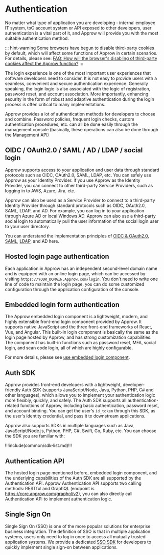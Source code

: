 # Authentication

<LastUpdated/>


No matter what type of application you are developing - internal employee IT system, toC account system or API exposed to other developers, user authentication is a vital part of it, and Approw will provide you with the most suitable authentication method.


::: hint-warning
 Some browsers have begun to disable third-party cookies by default, which will affect some functions of Approw in certain scenarios. For details, please see: [FAQ: How will the browser's disabling of third-party cookies affect the Approw function?](/guides/faqs/block-third-party-cookie-impact.md) 
:::

The login experience is one of the most important user experiences that software developers need to consider. It is not easy to provide users with a seamless, convenient and secure authentication experience. Generally speaking, the login logic is also associated with the logic of registration, password reset, and account association. More importantly, enhancing security in the form of robust and adaptive authentication during the login process is often critical to many implementations.

Approw provides a lot of authentication methods for developers to choose and combine. Password policies, frequent login checks, custom authentication procedures, etc. can all be done easily through the management console (basically, these operations can also be done through the Management API)

## OIDC / OAuth2.0 / SAML / AD / LDAP / social login

Approw supports access to your application and user data through standard protocols such as OIDC, OAuth2.0, SAML, LDAP, etc. You can safely use Approw as your Identity Provider. If you use Approw as the Identity Provider, you can connect to other third-party Service Providers, such as logging in to AWS, Azure, Jira, etc.

Approw can also be used as a Service Provider to connect to a third-party Identity Provider through standard protocols such as OIDC, OAuth2.0, SAML, LDAP, and AD. For example, you can log in to your application through Azure AD or local Windows AD. Approw can also use a third-party social login to automatically pull the user information of the social login user to your user directory.

You can understand the implementation principles of [OIDC & OAuth2.0](/concepts/oidc/oidc-overview.md), [SAML](/concepts/saml/saml-overview.md), [LDAP](/concepts/ldap.md), and AD here.

## Hosted login page authentication

Each application in Approw has an independent second-level domain name and is equipped with an online login page, which can be accessed by visiting `https://YOUR_DOMAIN.Approw.com/login`. You don't need to write one line of code to maintain the login page, you can do some customized configuration through the application configuration of the console.

## Embedded login form authentication

The Approw embedded login component is a lightweight, modern, and highly extensible front-end login component provided by Approw. It supports native JavaScript and the three front-end frameworks of React, Vue, and Angular. This built-in login component is basically the same as the login page hosted by Approw, and has strong customization capabilities. The component has built-in functions such as password reset, MFA, social login, and scan code login, all of which are highly configurable.

For more details, please see [use embedded login component](/guides/basics/authenticate-first-user/use-embeded-login-component/).

## Auth SDK

Approw provides front-end developers with a lightweight, developer-friendly Auth SDK (supports JavaScript/Node, Java, Python, PHP, C# and other languages), which allows you to implement your authentication logic more flexibly, quickly, and safely. The Auth SDK supports all authentication-related functions of Approw, including basic authentication, password reset, and account binding. You can get the user's `id_token` through this SDK, as the user's identity credential, and pass it to downstream applications.

Approw also supports SDKs in multiple languages such as Java, JavaScript/Node.js, Python, PHP, C#, Swift, Go, Ruby, etc. You can choose the SDK you are familiar with:

!!!include(common/sdk-list.md)!!!

## Authentication API

The hosted login page mentioned before, embedded login component, and the underlying capabilities of the Auth SDK are all supported by the Authentication API. Approw Authentication API supports two calling methods: RESTful and GraphQL (endpoint is https://core.approw.com/graphql/v2), you can also directly call Authentication API to implement authentication logic.

## Single Sign On

Single Sign On (SSO) is one of the more popular solutions for enterprise business integration. The definition of SSO is that in multiple application systems, users only need to log in once to access all mutually trusted application systems. We provide a dedicated [SSO SDK](/reference/sdk-for-sso.md) for developers to quickly implement single sign-on between applications.
